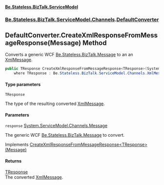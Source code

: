 #### [Be.Stateless.BizTalk.ServiceModel](README.md 'README')
### [Be.Stateless.BizTalk.ServiceModel.Channels](Be.Stateless.BizTalk.ServiceModel.Channels.md 'Be.Stateless.BizTalk.ServiceModel.Channels').[DefaultConverter](DefaultConverter.md 'Be.Stateless.BizTalk.ServiceModel.Channels.DefaultConverter')

## DefaultConverter.CreateXmlResponseFromMessageResponse<TResponse>(Message) Method

Converts a generic WCF [Be.Stateless.BizTalk.Message](https://docs.microsoft.com/en-us/dotnet/api/Be.Stateless.BizTalk.Message 'Be.Stateless.BizTalk.Message') to an an [XmlMessage](XmlMessage.md 'Be.Stateless.BizTalk.ServiceModel.Channels.XmlMessage').

```csharp
public TResponse CreateXmlResponseFromMessageResponse<TResponse>(System.ServiceModel.Channels.Message response)
    where TResponse : Be.Stateless.BizTalk.ServiceModel.Channels.XmlMessage, new();
```
#### Type parameters

<a name='Be.Stateless.BizTalk.ServiceModel.Channels.DefaultConverter.CreateXmlResponseFromMessageResponse_TResponse_(System.ServiceModel.Channels.Message).TResponse'></a>

`TResponse`

The type of the resulting converted [XmlMessage](XmlMessage.md 'Be.Stateless.BizTalk.ServiceModel.Channels.XmlMessage').
#### Parameters

<a name='Be.Stateless.BizTalk.ServiceModel.Channels.DefaultConverter.CreateXmlResponseFromMessageResponse_TResponse_(System.ServiceModel.Channels.Message).response'></a>

`response` [System.ServiceModel.Channels.Message](https://docs.microsoft.com/en-us/dotnet/api/System.ServiceModel.Channels.Message 'System.ServiceModel.Channels.Message')

The generic WCF [Be.Stateless.BizTalk.Message](https://docs.microsoft.com/en-us/dotnet/api/Be.Stateless.BizTalk.Message 'Be.Stateless.BizTalk.Message') to convert.

Implements [CreateXmlResponseFromMessageResponse&lt;TResponse&gt;(Message)](IXmlMessageConverter.CreateXmlResponseFromMessageResponse_TResponse_(Message).md 'Be.Stateless.BizTalk.ServiceModel.Channels.IXmlMessageConverter.CreateXmlResponseFromMessageResponse<TResponse>(System.ServiceModel.Channels.Message)')

#### Returns
[TResponse](DefaultConverter.CreateXmlResponseFromMessageResponse_TResponse_(Message).md#Be.Stateless.BizTalk.ServiceModel.Channels.DefaultConverter.CreateXmlResponseFromMessageResponse_TResponse_(System.ServiceModel.Channels.Message).TResponse 'Be.Stateless.BizTalk.ServiceModel.Channels.DefaultConverter.CreateXmlResponseFromMessageResponse<TResponse>(System.ServiceModel.Channels.Message).TResponse')  
The converted [XmlMessage](XmlMessage.md 'Be.Stateless.BizTalk.ServiceModel.Channels.XmlMessage').